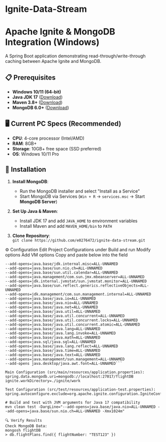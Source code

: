# Ignite-Data-Stream
# Apache Ignite & MongoDB Integration (Windows)

A Spring Boot application demonstrating read-through/write-through caching between Apache Ignite and MongoDB.

## 📋 Prerequisites
- **Windows 10/11 (64-bit)**
- **Java JDK 17** ([Download](https://adoptium.net/))
- **Maven 3.8+** ([Download](https://maven.apache.org/download.cgi))
- **MongoDB 6.0+** ([Download](https://www.mongodb.com/try/download/community))

## 🖥️ Current PC Specs (Recommended)
- **CPU**: 4-core processor (Intel/AMD)  
- **RAM**: 8GB+  
- **Storage**: 10GB+ free space (SSD preferred)  
- **OS**: Windows 10/11 Pro  

## 🚀 Installation
1. **Install MongoDB**:  
   - Run the MongoDB installer and select "Install as a Service"
   - Start MongoDB via Services (`Win + R` → `services.msc` → Start **MongoDB Server**)

2. **Set Up Java & Maven**:  
   - Install JDK 17 and add `JAVA_HOME` to environment variables  
   - Install Maven and add `MAVEN_HOME/bin` to `PATH`

3. **Clone Repository**:  
   `git clone https://github.com/e0276472/ignite-data-stream.git`
   
⚙️ Configuration
Edit Project Configurations under Build and run
Modify options Add VM options Copy and paste below into the field

```--add-opens=java.base/jdk.internal.access=ALL-UNNAMED
--add-opens=java.base/jdk.internal.misc=ALL-UNNAMED
--add-opens=java.base/sun.nio.ch=ALL-UNNAMED
--add-opens=java.base/sun.util.calendar=ALL-UNNAMED
--add-opens=java.management/com.sun.jmx.mbeanserver=ALL-UNNAMED
--add-opens=jdk.internal.jvmstat/sun.jvmstat.monitor=ALL-UNNAMED
--add-opens=java.base/sun.reflect.generics.reflectiveObjects=ALL-UNNAMED
--add-opens=jdk.management/com.sun.management.internal=ALL-UNNAMED
--add-opens=java.base/java.io=ALL-UNNAMED
--add-opens=java.base/java.nio=ALL-UNNAMED
--add-opens=java.base/java.net=ALL-UNNAMED
--add-opens=java.base/java.util=ALL-UNNAMED
--add-opens=java.base/java.util.concurrent=ALL-UNNAMED
--add-opens=java.base/java.util.concurrent.locks=ALL-UNNAMED
--add-opens=java.base/java.util.concurrent.atomic=ALL-UNNAMED
--add-opens=java.base/java.lang=ALL-UNNAMED
--add-opens=java.base/java.lang.invoke=ALL-UNNAMED
--add-opens=java.base/java.math=ALL-UNNAMED
--add-opens=java.sql/java.sql=ALL-UNNAMED
--add-opens=java.base/java.lang.reflect=ALL-UNNAMED
--add-opens=java.base/java.time=ALL-UNNAMED
--add-opens=java.base/java.text=ALL-UNNAMED
--add-opens=java.management/sun.management=ALL-UNNAMED
--add-opens java.desktop/java.awt.font=ALL-UNNAMED```

Main Configuration (src/main/resources/application.properties):
spring.data.mongodb.uri=mongodb://localhost:27017/flightDB
ignite.workDirectory=./ignite/work

Test Configuration (src/test/resources/application-test.properties):
spring.autoconfigure.exclude=org.apache.ignite.configuration.IgniteConfiguration

# Build and test with JVM arguments for Java 17 compatibility
mvn clean test -DargLine="--add-opens=java.base/java.nio=ALL-UNNAMED --add-opens=java.base/sun.nio.ch=ALL-UNNAMED -Xmx1024m"

🔍 Verify Results
Check MongoDB Data:
mongosh flightDB
> db.flightPlans.find({ flightNumber: "TEST123" })